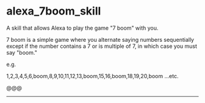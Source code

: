 # alexa_7boom_skill
A skill that allows Alexa to play the game "7 boom" with you.

7 boom is a simple game where you alternate saying numbers sequentially except if the number contains a 7 or is multiple of 7, in which case you must say "boom."

e.g.

1,2,3,4,5,6,boom,8,9,10,11,12,13,boom,15,16,boom,18,19,20,boom ...etc.


@@@


---

